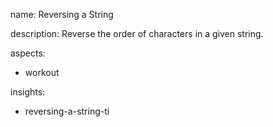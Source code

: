 name: Reversing a String

description: Reverse the order of characters in a given string.

aspects:
  - workout

insights:
  - reversing-a-string-ti